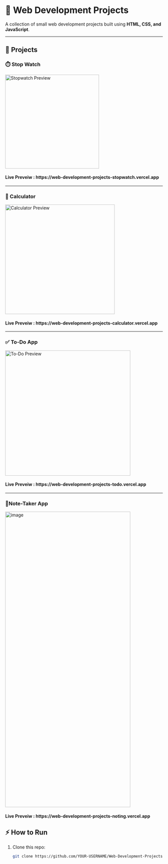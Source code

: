# 🚀 Web Development Projects

A collection of small web development projects built using **HTML, CSS, and JavaScript**.

---

## 📌 Projects

### ⏱️ Stop Watch  
<img src="https://github.com/user-attachments/assets/548c41b4-4414-4c6f-80d5-56ca09cfb06f" alt="Stopwatch Preview" width="300"/>
<h4>Live Preveiw : https://web-development-projects-stopwatch.vercel.app</h4>

---

### 🧮 Calculator  
<img src="https://github.com/user-attachments/assets/79cc041a-ab49-4cac-a129-7d3d22122f8e" alt="Calculator Preview" width="350"/>
<h4>Live Preveiw : https://web-development-projects-calculator.vercel.app</h4>

---

### ✅ To-Do App  
<img src="https://github.com/user-attachments/assets/39a7f1f9-5e74-4f2f-8e21-3e1e9c9f95fb" alt="To-Do Preview" width="400"/>
<h4>Live Preveiw : https://web-development-projects-todo.vercel.app</h4>


---
### 📒Note-Taker App
<img width="400" height="944" alt="image" src="https://github.com/user-attachments/assets/f13485d6-a7c0-49a5-98e8-defd7d11682b" />
<h4>Live Preveiw : https://web-development-projects-noting.vercel.app</h4>



## ⚡ How to Run
1. Clone this repo:
   ```bash
   git clone https://github.com/YOUR-USERNAME/Web-Development-Projects.git
